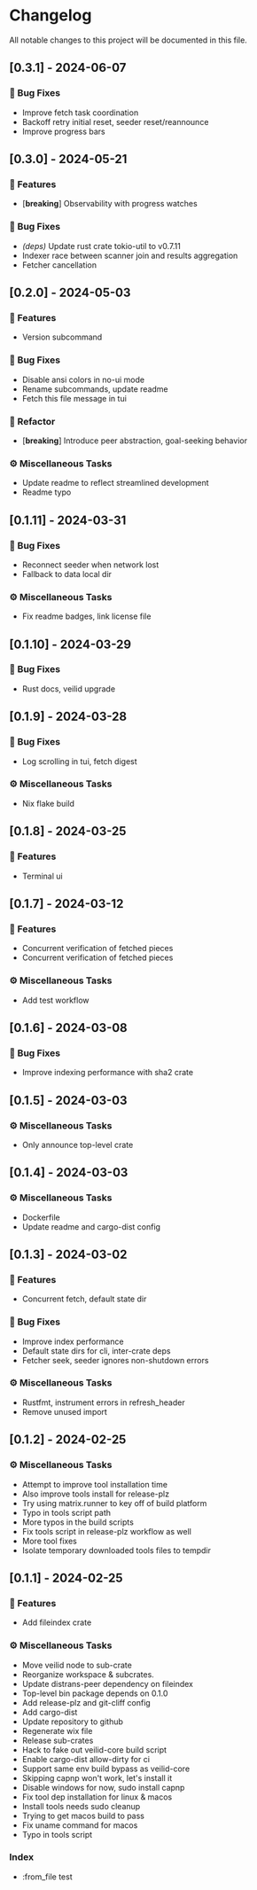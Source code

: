 # Changelog

All notable changes to this project will be documented in this file.

## [0.3.1] - 2024-06-07

### 🐛 Bug Fixes

- Improve fetch task coordination
- Backoff retry initial reset, seeder reset/reannounce
- Improve progress bars

<!-- generated by git-cliff -->
## [0.3.0] - 2024-05-21

### 🚀 Features

- [**breaking**] Observability with progress watches

### 🐛 Bug Fixes

- *(deps)* Update rust crate tokio-util to v0.7.11
- Indexer race between scanner join and results aggregation
- Fetcher cancellation

<!-- generated by git-cliff -->
## [0.2.0] - 2024-05-03

### 🚀 Features

- Version subcommand

### 🐛 Bug Fixes

- Disable ansi colors in no-ui mode
- Rename subcommands, update readme
- Fetch this file message in tui

### 🚜 Refactor

- [**breaking**] Introduce peer abstraction, goal-seeking behavior

### ⚙️ Miscellaneous Tasks

- Update readme to reflect streamlined development
- Readme typo

<!-- generated by git-cliff -->
## [0.1.11] - 2024-03-31

### 🐛 Bug Fixes

- Reconnect seeder when network lost
- Fallback to data local dir

### ⚙️ Miscellaneous Tasks

- Fix readme badges, link license file

<!-- generated by git-cliff -->
## [0.1.10] - 2024-03-29

### 🐛 Bug Fixes

- Rust docs, veilid upgrade

<!-- generated by git-cliff -->
## [0.1.9] - 2024-03-28

### 🐛 Bug Fixes

- Log scrolling in tui, fetch digest

### ⚙️ Miscellaneous Tasks

- Nix flake build

<!-- generated by git-cliff -->
## [0.1.8] - 2024-03-25

### 🚀 Features

- Terminal ui

<!-- generated by git-cliff -->
## [0.1.7] - 2024-03-12

### 🚀 Features

- Concurrent verification of fetched pieces
- Concurrent verification of fetched pieces

### ⚙️ Miscellaneous Tasks

- Add test workflow

<!-- generated by git-cliff -->
## [0.1.6] - 2024-03-08

### 🐛 Bug Fixes

- Improve indexing performance with sha2 crate

<!-- generated by git-cliff -->
## [0.1.5] - 2024-03-03

### ⚙️ Miscellaneous Tasks

- Only announce top-level crate

<!-- generated by git-cliff -->
## [0.1.4] - 2024-03-03

### ⚙️ Miscellaneous Tasks

- Dockerfile
- Update readme and cargo-dist config

<!-- generated by git-cliff -->
## [0.1.3] - 2024-03-02

### 🚀 Features

- Concurrent fetch, default state dir

### 🐛 Bug Fixes

- Improve index performance
- Default state dirs for cli, inter-crate deps
- Fetcher seek, seeder ignores non-shutdown errors

### ⚙️ Miscellaneous Tasks

- Rustfmt, instrument errors in refresh_header
- Remove unused import

<!-- generated by git-cliff -->
## [0.1.2] - 2024-02-25

### ⚙️ Miscellaneous Tasks

- Attempt to improve tool installation time
- Also improve tools install for release-plz
- Try using matrix.runner to key off of build platform
- Typo in tools script path
- More typos in the build scripts
- Fix tools script in release-plz workflow as well
- More tool fixes
- Isolate temporary downloaded tools files to tempdir

<!-- generated by git-cliff -->
## [0.1.1] - 2024-02-25

### 🚀 Features

- Add fileindex crate

### ⚙️ Miscellaneous Tasks

- Move veilid node to sub-crate
- Reorganize workspace & subcrates.
- Update distrans-peer dependency on fileindex
- Top-level bin package depends on 0.1.0
- Add release-plz and git-cliff config
- Add cargo-dist
- Update repository to github
- Regenerate wix file
- Release sub-crates
- Hack to fake out veilid-core build script
- Enable cargo-dist allow-dirty for ci
- Support same env build bypass as veilid-core
- Skipping capnp won't work, let's install it
- Disable windows for now, sudo install capnp
- Fix tool dep installation for linux & macos
- Install tools needs sudo cleanup
- Trying to get macos build to pass
- Fix uname command for macos
- Typo in tools script

### Index

- :from_file test

<!-- generated by git-cliff -->
